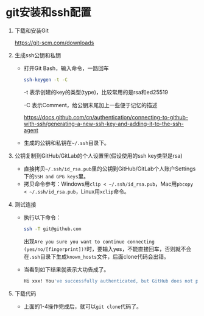 # git安装和ssh配置

1. 下载和安装Git

   https://git-scm.com/downloads

2. 生成ssh公钥和私钥

   * 打开Git Bash，输入命令，一路回车

     ```bash
     ssh-keygen -t -C 
     ```

     -t 表示创建的key的类型(type)，比较常用的是rsa和ed25519

     -C 表示Comment，给公钥末尾加上一些便于记忆的描述

     https://docs.github.com/cn/authentication/connecting-to-github-with-ssh/generating-a-new-ssh-key-and-adding-it-to-the-ssh-agent

   * 生成的公钥和私钥在`~/.ssh`目录下。

3. 公钥复制到GitHub/GitLab的个人设置里(假设使用的ssh key类型是rsa)

   * 直接拷贝`~/.ssh/id_rsa.pub`里的公钥到GitHub/GitLab个人账户Settings下的`SSH and GPG keys`里。
   * 拷贝命令参考：Windows用`clip < ~/.ssh/id_rsa.pub`，Mac用`pbcopy < ~/.ssh/id_rsa.pub`，Linux用`xclip`命令。

4. 测试连接

   * 执行以下命令：

     ```bash
     ssh -T git@github.com
     ```

     出现`Are you sure you want to continue connecting (yes/no/[fingerprint])?`时，要输入yes，不能直接回车，否则就不会在`.ssh`目录下生成`known_hosts`文件，后面clone代码会出错。

   * 当看到如下结果就表示大功告成了。

     ```bash
     Hi xxx! You've successfully authenticated, but GitHub does not provide shell access.
     ```

5. 下载代码

   * 上面的1-4操作完成后，就可以`git clone`代码了。